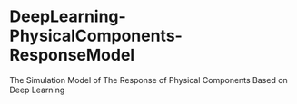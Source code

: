 # DeepLearning-PhysicalComponents-ResponseModel
The Simulation Model of The Response of Physical Components Based on Deep Learning
